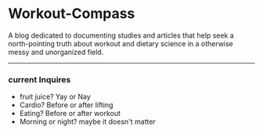 # Workout-Compass
A blog dedicated to documenting studies and articles that help seek a north-pointing truth about workout and dietary science in a otherwise messy and unorganized field. 
***
### current Inquires
- fruit juice? Yay or Nay
- Cardio? Before or after lifting
- Eating? Before or after workout
- Morning or night? maybe it doesn't matter
